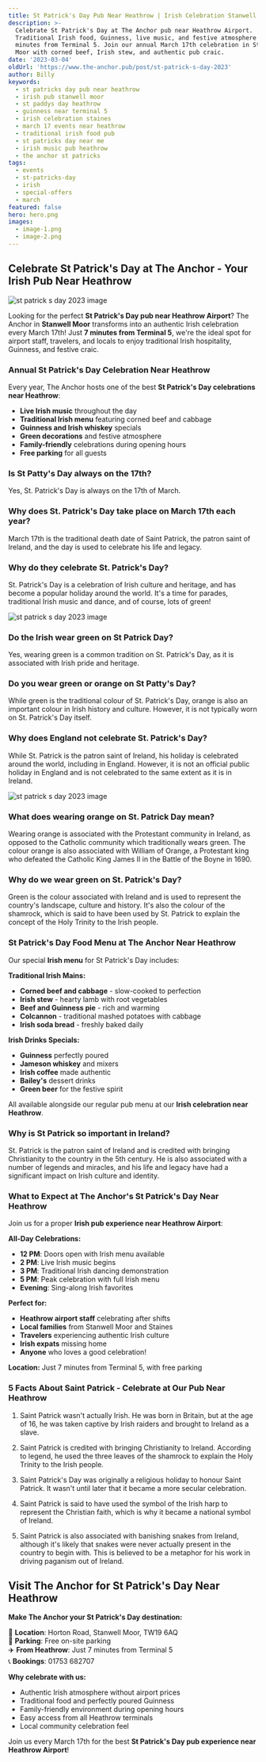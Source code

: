 ```yaml
---
title: St Patrick's Day Pub Near Heathrow | Irish Celebration Stanwell Moor
description: >-
  Celebrate St Patrick's Day at The Anchor pub near Heathrow Airport.
  Traditional Irish food, Guinness, live music, and festive atmosphere just 7
  minutes from Terminal 5. Join our annual March 17th celebration in Stanwell
  Moor with corned beef, Irish stew, and authentic pub craic.
date: '2023-03-04'
oldUrl: 'https://www.the-anchor.pub/post/st-patrick-s-day-2023'
author: Billy
keywords:
  - st patricks day pub near heathrow
  - irish pub stanwell moor
  - st paddys day heathrow
  - guinness near terminal 5
  - irish celebration staines
  - march 17 events near heathrow
  - traditional irish food pub
  - st patricks day near me
  - irish music pub heathrow
  - the anchor st patricks
tags:
  - events
  - st-patricks-day
  - irish
  - special-offers
  - march
featured: false
hero: hero.png
images:
  - image-1.png
  - image-2.png
---
```


## Celebrate St Patrick's Day at The Anchor - Your Irish Pub Near Heathrow

![st patrick s day 2023 image](/content/blog/st-patrick-s-day-2023/hero.png)

Looking for the perfect **St Patrick's Day pub near Heathrow Airport**? The Anchor in **Stanwell Moor** transforms into an authentic Irish celebration every March 17th! Just **7 minutes from Terminal 5**, we're the ideal spot for airport staff, travelers, and locals to enjoy traditional Irish hospitality, Guinness, and festive craic.

### Annual St Patrick's Day Celebration Near Heathrow

Every year, The Anchor hosts one of the best **St Patrick's Day celebrations near Heathrow**:
- **Live Irish music** throughout the day
- **Traditional Irish menu** featuring corned beef and cabbage
- **Guinness and Irish whiskey** specials
- **Green decorations** and festive atmosphere
- **Family-friendly** celebrations during opening hours
- **Free parking** for all guests

  

### Is St Patty's Day always on the 17th?

Yes, St. Patrick's Day is always on the 17th of March.

  

### Why does St. Patrick's Day take place on March 17th each year?

March 17th is the traditional death date of Saint Patrick, the patron saint of Ireland, and the day is used to celebrate his life and legacy.

  

### Why do they celebrate St. Patrick's Day?

St. Patrick's Day is a celebration of Irish culture and heritage, and has become a popular holiday around the world. It's a time for parades, traditional Irish music and dance, and of course, lots of green!

![st patrick s day 2023 image](/content/blog/st-patrick-s-day-2023/image-1.png)

### Do the Irish wear green on St Patrick Day?

Yes, wearing green is a common tradition on St. Patrick's Day, as it is associated with Irish pride and heritage.

  

### Do you wear green or orange on St Patty's Day?

While green is the traditional colour of St. Patrick's Day, orange is also an important colour in Irish history and culture. However, it is not typically worn on St. Patrick's Day itself.

  

### Why does England not celebrate St. Patrick's Day?

While St. Patrick is the patron saint of Ireland, his holiday is celebrated around the world, including in England. However, it is not an official public holiday in England and is not celebrated to the same extent as it is in Ireland.

![st patrick s day 2023 image](/content/blog/st-patrick-s-day-2023/image-2.png)

### What does wearing orange on St. Patrick Day mean?

Wearing orange is associated with the Protestant community in Ireland, as opposed to the Catholic community which traditionally wears green. The colour orange is also associated with William of Orange, a Protestant king who defeated the Catholic King James II in the Battle of the Boyne in 1690.

  

### Why do we wear green on St. Patrick's Day?

Green is the colour associated with Ireland and is used to represent the country's landscape, culture and history. It's also the colour of the shamrock, which is said to have been used by St. Patrick to explain the concept of the Holy Trinity to the Irish people.

  

### St Patrick's Day Food Menu at The Anchor Near Heathrow

Our special **Irish menu** for St Patrick's Day includes:

**Traditional Irish Mains:**
- **Corned beef and cabbage** - slow-cooked to perfection
- **Irish stew** - hearty lamb with root vegetables
- **Beef and Guinness pie** - rich and warming
- **Colcannon** - traditional mashed potatoes with cabbage
- **Irish soda bread** - freshly baked daily

**Irish Drinks Specials:**
- **Guinness** perfectly poured
- **Jameson whiskey** and mixers
- **Irish coffee** made authentic
- **Bailey's** dessert drinks
- **Green beer** for the festive spirit

All available alongside our regular pub menu at our **Irish celebration near Heathrow**.

  

### Why is St Patrick so important in Ireland?

St. Patrick is the patron saint of Ireland and is credited with bringing Christianity to the country in the 5th century. He is also associated with a number of legends and miracles, and his life and legacy have had a significant impact on Irish culture and identity.

  

### What to Expect at The Anchor's St Patrick's Day Near Heathrow

Join us for a proper **Irish pub experience near Heathrow Airport**:

**All-Day Celebrations:**
- **12 PM**: Doors open with Irish menu available
- **2 PM**: Live Irish music begins
- **3 PM**: Traditional Irish dancing demonstration
- **5 PM**: Peak celebration with full Irish menu
- **Evening**: Sing-along Irish favorites

**Perfect for:**
- **Heathrow airport staff** celebrating after shifts
- **Local families** from Stanwell Moor and Staines
- **Travelers** experiencing authentic Irish culture
- **Irish expats** missing home
- **Anyone** who loves a good celebration!

**Location:** Just 7 minutes from Terminal 5, with free parking

  

### 5 Facts About Saint Patrick - Celebrate at Our Pub Near Heathrow

1.  Saint Patrick wasn't actually Irish. He was born in Britain, but at the age of 16, he was taken captive by Irish raiders and brought to Ireland as a slave.
    
2.  Saint Patrick is credited with bringing Christianity to Ireland. According to legend, he used the three leaves of the shamrock to explain the Holy Trinity to the Irish people.
    
3.  Saint Patrick's Day was originally a religious holiday to honour Saint Patrick. It wasn't until later that it became a more secular celebration.
    
4.  Saint Patrick is said to have used the symbol of the Irish harp to represent the Christian faith, which is why it became a national symbol of Ireland.
    
5.  Saint Patrick is also associated with banishing snakes from Ireland, although it's likely that snakes were never actually present in the country to begin with. This is believed to be a metaphor for his work in driving paganism out of Ireland.

## Visit The Anchor for St Patrick's Day Near Heathrow

**Make The Anchor your St Patrick's Day destination:**

📍 **Location**: Horton Road, Stanwell Moor, TW19 6AQ  
🚗 **Parking**: Free on-site parking  
✈️ **From Heathrow**: Just 7 minutes from Terminal 5  
📞 **Bookings**: 01753 682707  

**Why celebrate with us:**
- Authentic Irish atmosphere without airport prices
- Traditional food and perfectly poured Guinness
- Family-friendly environment during opening hours
- Easy access from all Heathrow terminals
- Local community celebration feel

Join us every March 17th for the best **St Patrick's Day pub experience near Heathrow Airport**!
